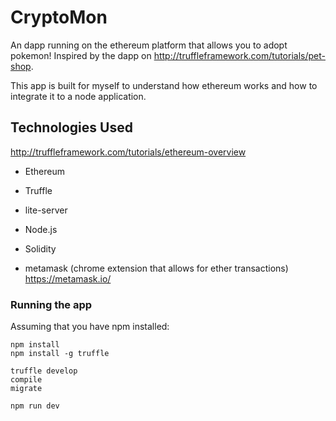 # CryptoMon

An dapp running on the ethereum platform that allows you to adopt pokemon!
Inspired by the dapp on http://truffleframework.com/tutorials/pet-shop.

This app is built for myself to understand how ethereum works and how to integrate it to a node application.

## Technologies Used

http://truffleframework.com/tutorials/ethereum-overview
- Ethereum
- Truffle
- lite-server
- Node.js
- Solidity

- metamask (chrome extension that allows for ether transactions)
https://metamask.io/

### Running the app

Assuming that you have npm installed:

```
npm install
npm install -g truffle

truffle develop
compile
migrate

npm run dev
```
